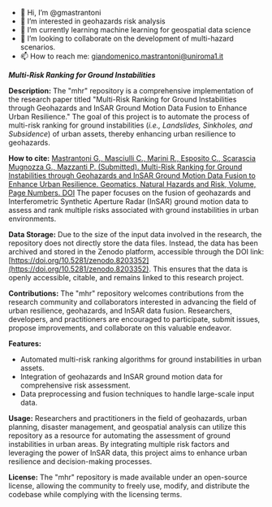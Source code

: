 - 👋 Hi, I’m @gmastrantoni
- 👀 I’m interested in geohazards risk analysis
- 🌱 I’m currently learning machine learning for geospatial data science
- 💞️ I’m looking to collaborate on the development of multi-hazard scenarios.
- 📫 How to reach me: giandomenico.mastrantoni@uniroma1.it

***Multi-Risk Ranking for Ground Instabilities***

**Description:**
The "mhr" repository is a comprehensive implementation of the research paper titled "Multi-Risk Ranking for Ground Instabilities through Geohazards and InSAR Ground Motion Data Fusion to Enhance Urban Resilience." The goal of this project is to automate the process of multi-risk ranking for ground instabilities (*i.e., Landslides, Sinkholes, and Subsidence*) of urban assets, thereby enhancing urban resilience to geohazards.

**How to cite:**
[Mastrantoni G., Masciulli C., Marini R., Esposito C., Scarascia Mugnozza G., Mazzanti P. (Submitted). Multi-Risk Ranking for Ground Instabilities through Geohazards and InSAR Ground Motion Data Fusion to Enhance Urban Resilience. Geomatics, Natural Hazards and Risk, Volume, Page Numbers. DOI](https://doi.org/DOI)
The paper focuses on the fusion of geohazards and Interferometric Synthetic Aperture Radar (InSAR) ground motion data to assess and rank multiple risks associated with ground instabilities in urban environments.

**Data Storage:**
Due to the size of the input data involved in the research, the repository does not directly store the data files. Instead, the data has been archived and stored in the Zenodo platform, accessible through the DOI link: [https://doi.org/10.5281/zenodo.8203352](https://doi.org/10.5281/zenodo.8203352). This ensures that the data is openly accessible, citable, and remains linked to this research project.

**Contributions:**
The "mhr" repository welcomes contributions from the research community and collaborators interested in advancing the field of urban resilience, geohazards, and InSAR data fusion. Researchers, developers, and practitioners are encouraged to participate, submit issues, propose improvements, and collaborate on this valuable endeavor.

**Features:**
- Automated multi-risk ranking algorithms for ground instabilities in urban assets.
- Integration of geohazards and InSAR ground motion data for comprehensive risk assessment.
- Data preprocessing and fusion techniques to handle large-scale input data.

**Usage:**
Researchers and practitioners in the field of geohazards, urban planning, disaster management, and geospatial analysis can utilize this repository as a resource for automating the assessment of ground instabilities in urban areas. By integrating multiple risk factors and leveraging the power of InSAR data, this project aims to enhance urban resilience and decision-making processes.

**License:**
The "mhr" repository is made available under an open-source license, allowing the community to freely use, modify, and distribute the codebase while complying with the licensing terms.
